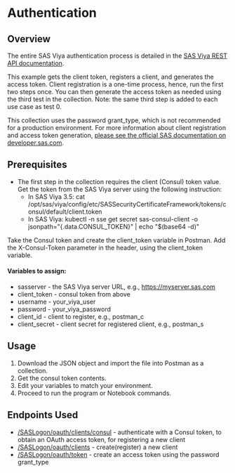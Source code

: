 # Authentication

## Overview

The entire SAS Viya authentication process is detailed in the [SAS Viya REST API documentation](https://developer.sas.com/apis/rest/).

This example gets the client token, registers a client, and generates the access token. Client registration is a one-time process, hence, run the first two steps once. You can then generate the access token as needed using the third test in the collection. Note: the same third step is added to each use case as test 0.

This collection uses the password grant_type, which is not recommended for a production environment. For more information about client registration and access token generation, [please see the official SAS documentation on developer.sas.com](https://developer.sas.com/apis/rest/#getting-started).

## Prerequisites

- The first step in the collection requires the client (Consul) token value. Get the token from the SAS Viya server using the following instruction:
  - In SAS Viya 3.5: cat /opt/sas/viya/config/etc/SASSecurityCertificateFramework/tokens/consul/default/client.token
  - In SAS Viya: kubectl -n sse get secret sas-consul-client -o jsonpath="{.data.CONSUL_TOKEN}" | echo "$(base64 -d)"

Take the Consul token and create the client_token variable in Postman. Add the X-Consul-Token parameter in the header, using the client_token variable.

#### Variables to assign:

- sasserver - the SAS Viya server URL, e.g., https://myserver.sas.com
- client_token - consul token from above
- username - your_viya_user
- password - your_viya_password
- client_id	- client to register, e.g., postman_c
- client_secret	- client secret for registered client, e.g., postman_s

## Usage

1. Download the JSON object and import the file into Postman as a collection.
2. Get the consul token contents.
3. Edit your variables to match your environment.
4. Proceed to run the program or Notebook commands.


## Endpoints Used

- [/SASLogon/oauth/clients/consul](https://developer.sas.com/apis/rest/CoreServices/#obtain-an-access-token-to-create-a-client) - authenticate with a Consul token, to obtain an OAuth access token, for registering a new client 
- [/SASLogon/oauth/clients](https://developer.sas.com/apis/rest/CoreServices/#create-client) - create(register) a new client
- [/SASLogon/oauth/token](https://developer.sas.com/apis/rest/CoreServices/#grant-access-using-password) - create an access token using the password grant_type